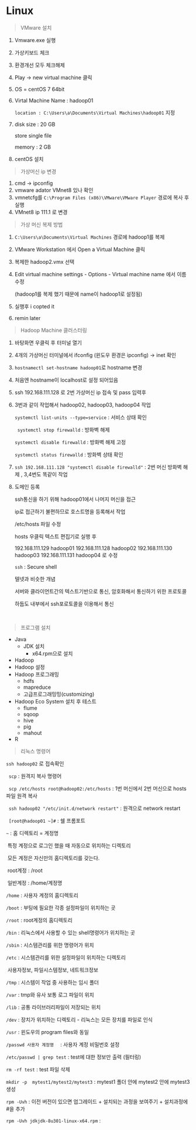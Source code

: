 # Linux

> VMware 설치

1. Vmware.exe 실행

2. 가상키보드 체크

3. 환경개선 모두 체크해제

4. Play -> new virtual machine 클릭

5. OS = centOS 7 64bit

6. Virtal Machine Name : hadoop01

   `location : C:\Users\a\Documents\Virtual Machines\hadoop01` 지정

7. disk size : 20 GB

   store single file

   memory : 2 GB

8. centOS 설치





> 가상머신 ip 변경

1. cmd -> ipconfig
2. vmware adator VMnet8 있나 확인
3. vmnetcfg를 `C:\Program Files (x86)\VMware\VMware Player` 경로에 복사 후 실행
4. VMnet8 ip 111.1 로 변경







> 가상 머신 복제 방법

1. `C:\Users\a\Documents\Virtual Machines` 경로에 hadoop1를 복제
2. VMware Workstation 에서 Open a Virtual Machine 클릭
3. 복제한 hadoop2.vmx 선택

4. Edit virtual machine settings - Options - Virtual machine name 에서 이름 수정

   (hadoop1를 복제 했기 때문에 name이 hadoop1로 설정됨)

5. 실행후 i copted it 

6. remin later 





> Hadoop Machine 클러스터링

1. 바탕화면 우클릭 후 터미널 열기

2. 4개의 가상머신 터미널에서 ifconfig (윈도우 환경은 ipconfig) -> inet 확인

3. `hostnamectl set-hostname hadoop01`로 hostname 변경

4. 처음엔 hostname이 localhost로 설정 되어있음

5. ssh 192.168.111.128 로 2번 가상머신 ip 접속 및 pass 입력후 

6. 3번과 같이 작업해서 hadoop02, hadoop03, hadoop04 작업

   `systemctl list-units --type=service` : 서비스 상태 확인

   ` systemctl stop firewalld` : 방화벽 해제

   `systemctl disable firewalld` : 방화벽 해제 고정

   `systemctl status firewalld` :  방화벽 상태 확인

7. `ssh 192.168.111.128 "systemctl disable firewalld"` : 2번 머신 방화벽 해제 , 3,4번도 똑같이 작업

8. 도메인 등록

   ssh통신을 하기 위해 hadoop01에서 나머지 머신을 접근

   ip로 접근하기 불편하므로 호스트명을 등록해서 작업

   /etc/hosts 파일 수정

   hosts 우클릭 텍스트 편집기로 실행 후

   192.168.111.129 hadoop01
   192.168.111.128 hadoop02
   192.168.111.130 hadoop03
   192.168.111.131 hadoop04 로 수정

   `ssh` : Secure shell

   텔넷과 비슷한 개념

   서버와 클라이언트간의 텍스트기반으로 통신, 암호화해서 통신하기 위한 프로토콜

   하둡도 내부에서 ssh포로토콜을 이용해서 통신

   ​	

   

   

   

> 프로그램 설치

* Java
  - JDK 설치
    - x64.rpm으로 설치
* Hadoop
* Hadoop 설정
* Hadoop 프로그래밍 
  * hdfs
  * mapreduce
  * 고급프로그래밍밍(customizing)
* Hadoop Eco System 설치 후 테스트
  * flume
  * sqoop
  * hive
  * pig
  * mahout
* R



> 리눅스 명령어

`ssh hadoop02` 로 접속확인 

` scp` : 원격지 복사 명령어

` scp /etc/hosts root@hadoop02:/etc/hosts` :  1번 머신에서 2번 머신으로 hosts파일 원격 복사

` ssh hadoop02 "/etc/init.d/network restart"` : 원격으로 network restart

` [root@hadoop01 ~]#` : 쉘 프롬포트

`~` : 홈 디렉토리 = 계정명

​        특정 계정으로 로그인 했을 때 자동으로 위치하는 디렉토리

​		모든 계정은 자신만의 홈디렉토리를 갖는다.

​		root계정 : /root

​		일반계정 : /home/계정명

`/home` : 사용자 계정의 홈디렉토리

`/boot` : 부팅에 필요한 각종 설정파일이 위치하는 곳

`/root` : root계정의 홈디렉토리

`/bin` : 리눅스에서 사용할 수 있는 shell명령어가 위치하는 곳

`/sbin` : 시스템관리를 위한 명령어가 위치

`/etc` : 시스템관리를 위한 설정파일이 위치하는 디렉토리

​			 사용자정보, 파일시스템정보, 네트워크정보

`/tmp` : 시스템이 작업 중 사용하는 임시 폴더

`/var` : tmp와 유사 보통 로그 파일이 위치

`/lib` : 공통 라이브러리파일이 저장되는 위치

`/dev` : 장치가 위치하는 디렉토리 - 리눅스는 모든 장치를 파일로 인식

`/usr` : 윈도우의 program files와 동일

`/passwd 사용자 계정명  ` : 사용자 계정 비밀번호 설정 

`/etc/passwd | grep test` : test에 대한 정보만 출력 (필터링)

`rm -rf test` : test 파일 삭제

`mkdir -p  mytest1/mytest2/mytest3` : mytest1 폴더 안에 mytest2 안에 mytest3 생성

`rpm -Uvh` : 이전 버전이 있으면 업그레이드 + 설치되는 과정을 보여주기 + 설치과정에 #을 추가

`rpm -Uvh jdkjdk-8u301-linux-x64.rpm`  : 

